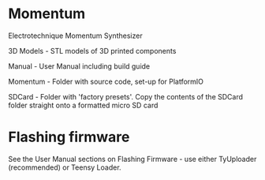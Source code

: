 # Momentum
Electrotechnique Momentum Synthesizer

3D Models - STL models of 3D printed components

Manual - User Manual including build guide

Momentum - Folder with source code, set-up for PlatformIO

SDCard - Folder with 'factory presets'. Copy the contents of the SDCard folder straight onto a formatted micro SD card

# Flashing firmware
See the User Manual sections on Flashing Firmware - use either TyUploader (recommended) or Teensy Loader.
